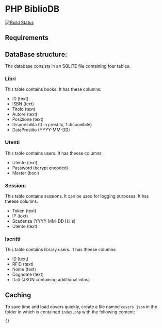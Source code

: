 # PHP BiblioDB
[![Build Status](https://status.continuousphp.com/git-hub/eutampieri/PHPBiblioDB?token=832985bb-3510-4872-ab91-435951b5a04a)](https://continuousphp.com/git-hub/eutampieri/PHPBiblioDB)

## Requirements
<!--* Yandex API key, available at https://translate.yandex.com/developers/keys. It has to be put in `res/yandexAPIKey.txt`.-->

## DataBase structure:

The database consists in an SQLITE file containing four tables.

### Libri

This table contains books. It has these columns:
* ID (text)
* ISBN (text)
* Titolo (text)
* Autore (text)
* Posizione (text)
* Disponibilita (0:in prestito, 1:disponibile)
* DataPrestito (YYYY-MM-DD)

### Utenti

This table contains users. It has theese columns:
* Utente (text)
* Password (bcrypt encoded)
* Master (bool)

### Sessioni

This table contains sessions. It can be used for logging purposes. It has theese columns:
* Token (text)
* IP (text)
* Scadenza (YYYY-MM-DD H:i:s)
* Utente (text)

### Iscritti

This table contains library users. It has theese columns:
* ID (text)
* RFID (text)
* Nome (text)
* Cognome (text)
* Dati (JSON containing additional infos)

## Caching
To save time and load covers quickly, create a file named `covers.json` in the
folder in which is contained `index.php` with the following content:
```
{}
```
